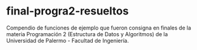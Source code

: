 # final-progra2-resueltos
Compendio de funciones de ejemplo que fueron consigna en finales de la materia Programación 2 (Estructura de Datos y Algoritmos) de la Universidad de Palermo - Facultad de Ingeniería.
